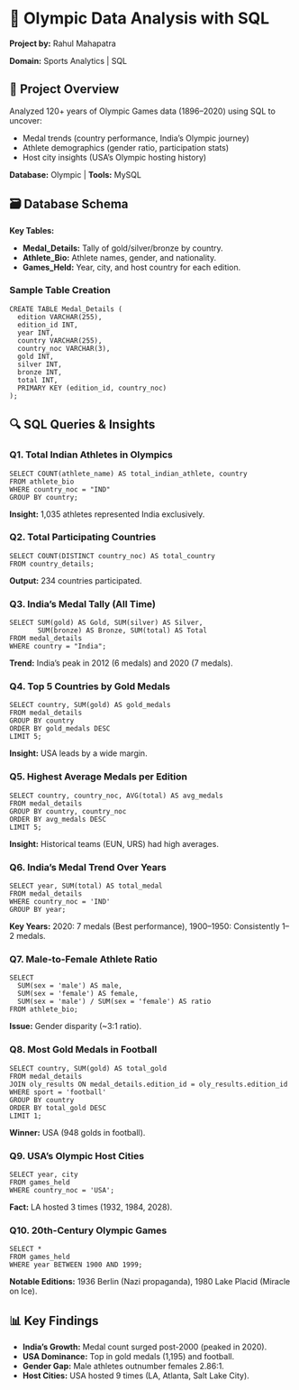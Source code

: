<!DOCTYPE html>
<html lang="en">
<body>

<h1>🏅 Olympic Data Analysis with SQL</h1>
<p><strong>Project by:</strong> Rahul Mahapatra</p>
<p><strong>Domain:</strong> Sports Analytics | SQL</p>

<div class="section">
  <h2>📌 Project Overview</h2>
  <p>Analyzed 120+ years of Olympic Games data (1896–2020) using SQL to uncover:</p>
  <ul>
    <li>Medal trends (country performance, India’s Olympic journey)</li>
    <li>Athlete demographics (gender ratio, participation stats)</li>
    <li>Host city insights (USA’s Olympic hosting history)</li>
  </ul>
  <p><strong>Database:</strong> Olympic | <strong>Tools:</strong> MySQL</p>
</div>

<div class="section">
  <h2>🗃️ Database Schema</h2>
  <p><strong>Key Tables:</strong></p>
  <ul>
    <li><strong>Medal_Details:</strong> Tally of gold/silver/bronze by country.</li>
    <li><strong>Athlete_Bio:</strong> Athlete names, gender, and nationality.</li>
    <li><strong>Games_Held:</strong> Year, city, and host country for each edition.</li>
  </ul>
</div>

<div class="section">
  <h3>Sample Table Creation</h3>
  <pre><code>CREATE TABLE Medal_Details (
  edition VARCHAR(255),
  edition_id INT,
  year INT,
  country VARCHAR(255),
  country_noc VARCHAR(3),
  gold INT,
  silver INT,
  bronze INT,
  total INT,
  PRIMARY KEY (edition_id, country_noc)
);</code></pre>
</div>

<div class="section">
  <h2>🔍 SQL Queries & Insights</h2>

  <h3>Q1. Total Indian Athletes in Olympics</h3>
  <pre><code>SELECT COUNT(athlete_name) AS total_indian_athlete, country 
FROM athlete_bio 
WHERE country_noc = "IND" 
GROUP BY country;</code></pre>
  <p><strong>Insight:</strong> 1,035 athletes represented India exclusively.</p>

  <h3>Q2. Total Participating Countries</h3>
  <pre><code>SELECT COUNT(DISTINCT country_noc) AS total_country 
FROM country_details;</code></pre>
  <p><strong>Output:</strong> 234 countries participated.</p>

  <h3>Q3. India’s Medal Tally (All Time)</h3>
  <pre><code>SELECT SUM(gold) AS Gold, SUM(silver) AS Silver, 
       SUM(bronze) AS Bronze, SUM(total) AS Total 
FROM medal_details 
WHERE country = "India";</code></pre>
  <p><strong>Trend:</strong> India’s peak in 2012 (6 medals) and 2020 (7 medals).</p>

  <h3>Q4. Top 5 Countries by Gold Medals</h3>
  <pre><code>SELECT country, SUM(gold) AS gold_medals 
FROM medal_details 
GROUP BY country 
ORDER BY gold_medals DESC 
LIMIT 5;</code></pre>
  <p><strong>Insight:</strong> USA leads by a wide margin.</p>

  <h3>Q5. Highest Average Medals per Edition</h3>
  <pre><code>SELECT country, country_noc, AVG(total) AS avg_medals 
FROM medal_details 
GROUP BY country, country_noc 
ORDER BY avg_medals DESC 
LIMIT 5;</code></pre>
  <p><strong>Insight:</strong> Historical teams (EUN, URS) had high averages.</p>

  <h3>Q6. India’s Medal Trend Over Years</h3>
  <pre><code>SELECT year, SUM(total) AS total_medal 
FROM medal_details 
WHERE country_noc = 'IND' 
GROUP BY year;</code></pre>
  <p><strong>Key Years:</strong> 2020: 7 medals (Best performance), 1900–1950: Consistently 1–2 medals.</p>

  <h3>Q7. Male-to-Female Athlete Ratio</h3>
  <pre><code>SELECT 
  SUM(sex = 'male') AS male, 
  SUM(sex = 'female') AS female, 
  SUM(sex = 'male') / SUM(sex = 'female') AS ratio 
FROM athlete_bio;</code></pre>
  <p><strong>Issue:</strong> Gender disparity (~3:1 ratio).</p>

  <h3>Q8. Most Gold Medals in Football</h3>
  <pre><code>SELECT country, SUM(gold) AS total_gold 
FROM medal_details 
JOIN oly_results ON medal_details.edition_id = oly_results.edition_id 
WHERE sport = 'football' 
GROUP BY country 
ORDER BY total_gold DESC 
LIMIT 1;</code></pre>
  <p><strong>Winner:</strong> USA (948 golds in football).</p>

  <h3>Q9. USA’s Olympic Host Cities</h3>
  <pre><code>SELECT year, city 
FROM games_held 
WHERE country_noc = 'USA';</code></pre>
  <p><strong>Fact:</strong> LA hosted 3 times (1932, 1984, 2028).</p>

  <h3>Q10. 20th-Century Olympic Games</h3>
  <pre><code>SELECT * 
FROM games_held 
WHERE year BETWEEN 1900 AND 1999;</code></pre>
  <p><strong>Notable Editions:</strong> 1936 Berlin (Nazi propaganda), 1980 Lake Placid (Miracle on Ice).</p>
</div>

<div class="section">
  <h2>📊 Key Findings</h2>
  <ul>
    <li><strong>India’s Growth:</strong> Medal count surged post-2000 (peaked in 2020).</li>
    <li><strong>USA Dominance:</strong> Top in gold medals (1,195) and football.</li>
    <li><strong>Gender Gap:</strong> Male athletes outnumber females 2.86:1.</li>
    <li><strong>Host Cities:</strong> USA hosted 9 times (LA, Atlanta, Salt Lake City).</li>
  </ul>
</div>

</body>
</html>
